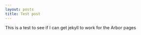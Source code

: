 ```yaml
---
layout: posts
title: Test post
---
```


This is a test to see if I can get jekyll to work for the Arbor pages

